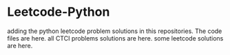 # Leetcode-Python
adding the python leetcode problem solutions in this repositories. 
The code files are here.
all CTCI problems solutions are here.
some leetcode solutions are here.













































































































































































































































































































































































































































































































































































































































































































































